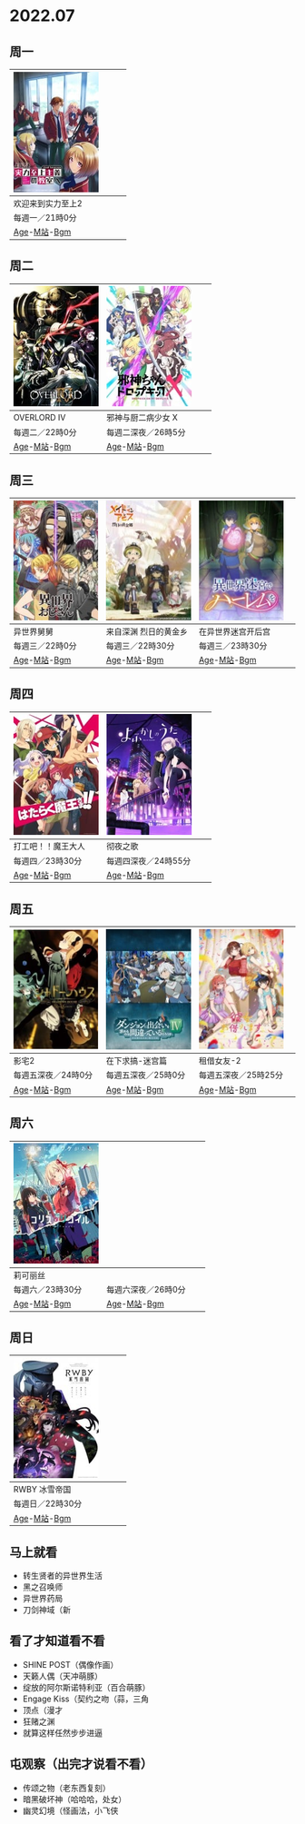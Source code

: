 # 2022.07

## 周一

|![image](assets/image-20220803125959-wy6c3vs.png)​||<br />|<br />|
| ------------------------------------------------------------------------------------------------------------------| --| ----| ----|
|欢迎来到实力至上2||||
|每週一／21時0分||||
|[Age](https://bgm.tv/subject/155704)-[M站](https://bgm.tv/subject/335389)-[Bgm](https://bgm.tv/subject/316131)<br />||||

## 周二

|![image](assets/image-20220803130246-j5z2xpr.png)​|![image](assets/image-20220803130451-jgjvffl.png)​|<br />|<br />|
| ------------------------------------------------------------------------------------------------------------------| ----------------------------------------------------| ----| ----|
|OVERLORD Ⅳ|邪神与厨二病少女 X|||
|每週二／22時0分|每週二深夜／26時5分|||
|[Age](https://bgm.tv/subject/155704)-[M站](https://bgm.tv/subject/335389)-[Bgm](https://bgm.tv/subject/316131)<br />|[Age](https://bgm.tv/subject/155704)-[M站](https://bgm.tv/subject/335389)-[Bgm](https://bgm.tv/subject/316131)|||

## 周三

|![image](assets/image-20220803131116-f8upx3n.png)​|![image](assets/image-20220803131227-dzx9rkx.png)​|![image](assets/image-20220803131400-vu6m822.png)<br />|<br />|
| ------------------------------------------------------------------------------------------------------------------| ----------------------------------------------------------------------------------------------------------------| ----------------------------------------------------------------------------------------------------------------| ----|
|异世界舅舅|来自深渊 烈日的黄金乡|在异世界迷宫开后宫||
|每週三／22時0分|每週三／22時30分|每週三／23時30分||
|[Age](https://bgm.tv/subject/155704)-[M站](https://bgm.tv/subject/335389)-[Bgm](https://bgm.tv/subject/339326)<br />|[Age](https://bgm.tv/subject/155704)-[M站](https://bgm.tv/subject/335389)-[Bgm](https://bgm.tv/subject/298477)|[Age](https://bgm.tv/subject/155704)-[M站](https://bgm.tv/subject/335389)-[Bgm](https://bgm.tv/subject/322130)||


## 周四

|![image](assets/image-20220803131645-iziryyo.png)​|![image](assets/image-20220803131751-npegwu1.png)​|<br />|<br />|
| ------------------------------------------------------------------------------------------------------------------| ----------------------------------------------------| ----| ----|
|打工吧！！魔王大人|彻夜之歌|<br />||
|每週四／23時30分|每週四深夜／24時55分|<br />||
|[Age](https://bgm.tv/subject/155704)-[M站](https://bgm.tv/subject/335389)-[Bgm](https://bgm.tv/subject/330057)<br />|[Age](https://bgm.tv/subject/155704)-[M站](https://bgm.tv/subject/335389)-[Bgm](https://bgm.tv/subject/356774)|<br />||

## 周五

|![image](assets/image-20220803132056-jpptcsh.png)​|![image](assets/image-20220803132209-6hdfi4z.png)​|![image](assets/image-20220803132318-oa1mvch.png)<br />|<br />|
| ------------------------------------------------------------------------------------------------------------------| ----------------------------------------------------------------------------------------------------------------| ------------------------------------------------------------------------------------------------------------------| ----|
|影宅2|在下求搞-迷宫篇|租借女友-2<br />||
|每週五深夜／24時0分|每週五深夜／25時0分|每週五深夜／25時25分<br />||
|[Age](https://bgm.tv/subject/155704)-[M站](https://bgm.tv/subject/335389)-[Bgm](https://bgm.tv/subject/349084)<br />|[Age](https://bgm.tv/subject/155704)-[M站](https://bgm.tv/subject/335389)-[Bgm](https://bgm.tv/subject/326874)|[Age](https://bgm.tv/subject/155704)-[M站](https://bgm.tv/subject/335389)-[Bgm](https://bgm.tv/subject/315745)<br />||

## 周六

|![image](assets/image-20220803135854-hsjyfbe.png)​||<br />|<br />|
| ------------------------------------------------------------------------------------------------------------------| ----------------------------------------------------------------------------------------------------------------| ----| ----|
|莉可丽丝||<br />||
|每週六／23時30分|每週六深夜／26時0分|<br />||
|[Age](https://bgm.tv/subject/155704)-[M站](https://bgm.tv/subject/335389)-[Bgm](https://bgm.tv/subject/364450)<br />|[Age](https://bgm.tv/subject/155704)-[M站](https://bgm.tv/subject/335389)-[Bgm](https://bgm.tv/subject/382852)|<br />||

## 周日

|![image](assets/image-20220803140253-yg7unqr.png)​||<br />|<br />|
| ------------------------------------------------------------------------------------------------------------------| ----| ----| ----|
|RWBY 冰雪帝国||<br />||
|每週日／22時30分||<br />||
|[Age](https://bgm.tv/subject/155704)-[M站](https://bgm.tv/subject/335389)-[Bgm](https://bgm.tv/subject/375531)<br />|<br />|<br />||

## 马上就看

* 转生贤者的异世界生活
* 黑之召唤师
* 异世界药局
* 刀剑神域（新


## 看了才知道看不看

* SHINE POST（偶像作画）
* 天籁人偶（天冲萌豚）
* 绽放的阿尔斯诺特利亚（百合萌豚）
* Engage Kiss（契约之吻（蒜，三角
* 顶点（漫才
* 狂赌之渊
* 就算这样任然步步进逼

## 屯观察（出完才说看不看）

* 传颂之物（老东西复刻）
* 暗黑破坏神（哈哈哈，处女）
* 幽灵幻境（怪画法，小飞侠
